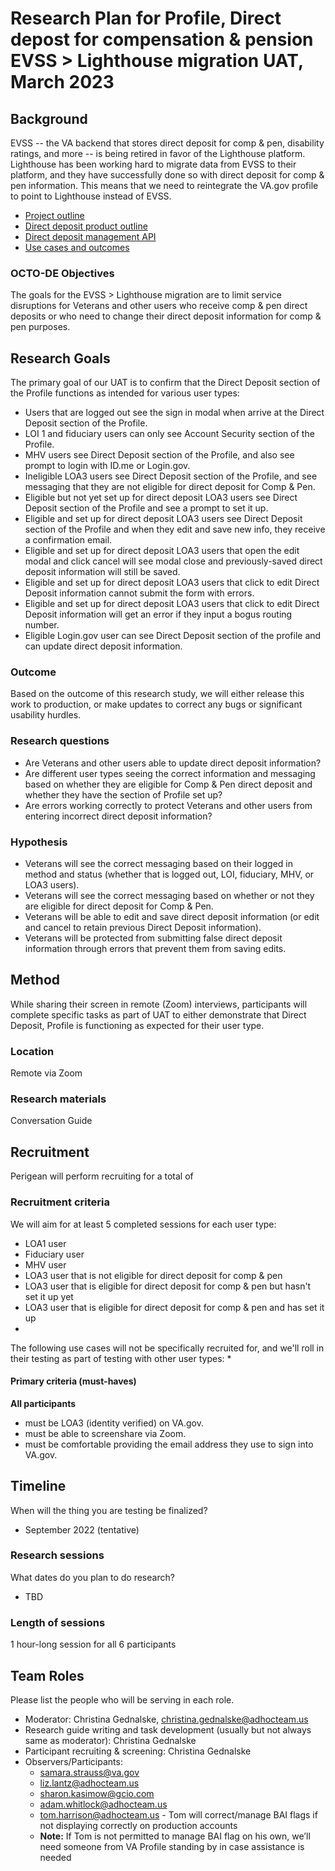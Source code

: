 # Research Plan for Profile, Direct depost for compensation & pension EVSS > Lighthouse migration UAT, March 2023

## Background  
EVSS -- the VA backend that stores direct deposit for comp & pen, disability ratings, and more -- is being retired in favor of the Lighthouse platform. Lighthouse has been working hard to migrate data from EVSS to their platform, and they have successfully done so with direct deposit for comp & pen information. This means that we need to reintegrate the VA.gov profile to point to Lighthouse instead of EVSS.

* [Project outline](https://github.com/department-of-veterans-affairs/va.gov-team/tree/master/products/identity-personalization/direct-deposit/evss-lighthouse-migration#readme)
* [Direct deposit product outline](https://github.com/department-of-veterans-affairs/va.gov-team-sensitive/tree/master/products/identity-personalization/direct-deposit)
* [Direct deposit management API](https://developer.va.gov/explore/benefits/docs/direct-deposit-management?version=current)
* [Use cases and outcomes](https://docs.google.com/spreadsheets/d/12gvlkGnwt206BBYY89gDIYG1AtD6j9uCYMr5x99Nzns/edit#gid=0)

### OCTO-DE Objectives 
The goals for the EVSS > Lighthouse migration are to limit service disruptions for Veterans and other users who receive comp & pen direct deposits or who need to change their direct deposit information for comp & pen purposes.

## Research Goals	
The primary goal of our UAT is to confirm that the Direct Deposit section of the Profile functions as intended for various user types:
- Users that are logged out see the sign in modal when arrive at the Direct Deposit section of the Profile. 
- LOI 1 and fiduciary users can only see Account Security section of the Profile.
- MHV users see Direct Deposit section of the Profile, and also see prompt to login with ID.me or Login.gov.
- Ineligible LOA3 users see Direct Deposit section of the Profile, and see messaging that they are not eligible for direct deposit for Comp & Pen.
- Eligible but not yet set up for direct deposit LOA3 users see Direct Deposit section of the Profile and see a prompt to set it up.
- Eligible and set up for direct deposit LOA3 users see Direct Deposit section of the Profile and when they edit and save new info, they receive a confirmation email.
- Eligible and set up for direct deposit LOA3 users that open the edit modal and click cancel will see modal close and previously-saved direct deposit information will still be saved.
- Eligible and set up for direct deposit LOA3 users that click to edit Direct Deposit information cannot submit the form with errors.
- Eligible and set up for direct deposit LOA3 users that click to edit Direct Deposit information will get an error if they input a bogus routing number.
- Eligible Login.gov user can see Direct Deposit section of the profile and can update direct deposit information.

### Outcome
Based on the outcome of this research study, we will either release this work to production, or make updates to correct any bugs or significant usability hurdles.

### Research questions
- Are Veterans and other users able to update direct deposit information?
- Are different user types seeing the correct information and messaging based on whether they are eligible for Comp & Pen direct deposit and whether they have the section of Profile set up?
- Are errors working correctly to protect Veterans and other users from entering incorrect direct deposit information?

### Hypothesis
- Veterans will see the correct messaging based on their logged in method and status (whether that is logged out, LOI, fiduciary, MHV, or LOA3 users).
- Veterans will see the correct messaging based on whether or not they are eligible for direct deposit for Comp & Pen.
- Veterans will be able to edit and save direct deposit information (or edit and cancel to retain previous Direct Deposit information).
- Veterans will be protected from submitting false direct deposit information through errors that prevent them from saving edits.

## Method	
While sharing their screen in remote (Zoom) interviews, participants will complete specific tasks as part of UAT to either demonstrate that Direct Deposit, Profile is functioning as expected for their user type.

### Location
Remote via Zoom

### Research materials
Conversation Guide

## Recruitment
Perigean will perform recruiting for a total of 

### Recruitment criteria
We will aim for at least 5 completed sessions for each user type:
* LOA1 user
* Fiduciary user
* MHV user
* LOA3 user that is not eligible for direct deposit for comp & pen
* LOA3 user that is eligible for direct deposit for comp & pen but hasn't set it up yet
* LOA3 user that is eligible for direct deposit for comp & pen and has set it up
* 

The following use cases will not be specifically recruited for, and we'll roll in their testing as part of testing with other user types:
* 

#### Primary criteria (must-haves)

**All participants**

- must be LOA3 (identity verified) on VA.gov.
- must be able to screenshare via Zoom.
- must be comfortable providing the email address they use to sign into VA.gov.

## Timeline
When will the thing you are testing be finalized? 
- September 2022 (tentative)

### Research sessions
What dates do you plan to do research? 
- TBD

### Length of sessions
1 hour-long session for all 6 participants 

## Team Roles	
Please list the people who will be serving in each role. 

- Moderator: Christina Gednalske, christina.gednalske@adhocteam.us
- Research guide writing and task development (usually but not always same as moderator): Christina Gednalske
- Participant recruiting & screening:	Christina Gednalske
- Observers/Participants:	
  -  <samara.strauss@va.gov>
	-   <liz.lantz@adhocteam.us>
	-   <sharon.kasimow@gcio.com>
	-   <adam.whitlock@adhocteam.us>
	-   <tom.harrison@adhocteam.us> - Tom will correct/manage BAI flags if not displaying correctly on production accounts
	-   **Note:** If Tom is not permitted to manage BAI flag on his own, we’ll need someone from VA Profile standing by in case assistance is needed
